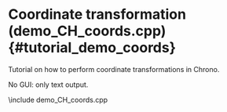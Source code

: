 Coordinate transformation  (demo_CH_coords.cpp) {#tutorial_demo_coords}
==========================

Tutorial on how to perform coordinate transformations in Chrono.

No GUI: only text output. 

\include demo_CH_coords.cpp

